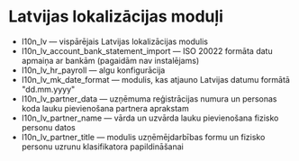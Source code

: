 # Latvijas lokalizācijas moduļi
* l10n_lv — vispārējais Latvijas lokalizācijas modulis
* l10n_lv_account_bank_statement_import — ISO 20022 formāta datu apmaiņa ar bankām (pagaidām nav instalējams)
* l10n_lv_hr_payroll — algu konfigurācija
* l10n_lv_mk_date_format — modulis, kas atjauno Latvijas datumu formātā "dd.mm.yyyy"
* l10n_lv_partner_data — uzņēmuma reģistrācijas numura un personas koda lauku pievienošana partnera aprakstam
* l10n_lv_partner_name — vārda un uzvārda lauku pievienošana fizisko personu datos
* l10n_lv_partner_title — modulis uzņēmējdarbības formu un fizisko personu uzrunu klasifikatora papildināšanai
